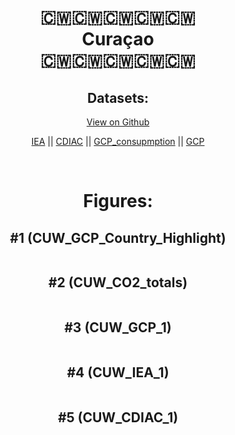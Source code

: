 
<center>
<h1 align="center">
🇨🇼🇨🇼🇨🇼🇨🇼🇨🇼
<br>
Curaçao
<br>
🇨🇼🇨🇼🇨🇼🇨🇼🇨🇼
</h1>
<h2>Datasets:</h2>
<p><a href="https://github.com/dquintani/GreenhouseData/tree/master/country_data/CUW_Curaçao/data">View on Github</a>
<br></p><p><a href="data/CUW_IEA.csv">IEA</a> || <a href="data/CUW_CDIAC.csv">CDIAC</a> || <a href="data/CUW_GCP_consupmption.csv">GCP_consupmption</a> || <a href="data/CUW_GCP.csv">GCP</a></p><p><br></p>
<h1>Figures:</h1><h2>#1 (CUW_GCP_Country_Highlight)</h2>
<p><img alt="" src="figures/CUW_GCP_Country_Highlight.png" /></p><h2>#2 (CUW_CO2_totals)</h2>
<p><img alt="" src="figures/CUW_CO2_totals.png" /></p><h2>#3 (CUW_GCP_1)</h2>
<p><img alt="" src="figures/CUW_GCP_1.png" /></p><h2>#4 (CUW_IEA_1)</h2>
<p><img alt="" src="figures/CUW_IEA_1.png" /></p><h2>#5 (CUW_CDIAC_1)</h2>
<p><img alt="" src="figures/CUW_CDIAC_1.png" /></p>